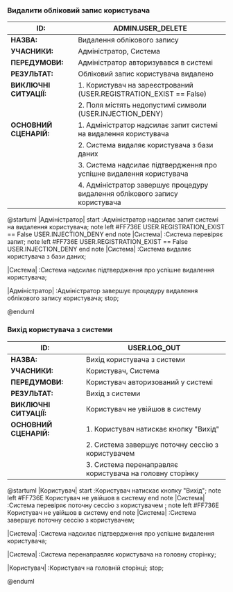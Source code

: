 ### Видалити обліковий запис користувача
| **ID:**                  | ADMIN.USER_DELETE                                                              |
| ------------------------ | ------------------------------------------------------------------------------ |
| **НАЗВА:**               | Видалення облікового запису                                                    |
| **УЧАСНИКИ:**            | Адміністратор, Система                                                         |
| **ПЕРЕДУМОВИ:**          | Адміністратор авторизувався в системі                                          |
| **РЕЗУЛЬТАТ:**           | Обліковий запис користувача видалено                                           |
| **ВИКЛЮЧНІ СИТУАЦІЇ:**   | 1. Користувач на зареєстрований (USER.REGISTRATION_EXIST == False)             |
|                          | 2. Поля містять недопустимі символи (USER.INJECTION_DENY)                      |
| **ОСНОВНИЙ СЦЕНАРІЙ:**   | 1. Адміністратор надсилає запит системі на видалення користувача               | 
|                          | 2. Система видаляє користувача з бази даних                                    |
|                          | 3. Система надсилає підтвердження про успішне видалення користувача            |
|                          | 4. Адміністратор завершує процедуру видалення облікового запису користувача    |

@startuml
|Адміністратор|
    start
    :Адміністратор надсилає запит системі на видалення користувача;
        note left #FF736E
            USER.REGISTRATION_EXIST == False
            USER.INJECTION_DENY
        end note
|Система|
    :Система перевіряє запит;
        note left #FF736E
            USER.REGISTRATION_EXIST == False
            USER.INJECTION_DENY
        end note
|Система|
    :Система видаляє користувача з бази даних;
      
|Система|
    :Система надсилає підтвердження про успішне видалення користувача;
    
|Адміністратор|
    :Адміністратор завершує процедуру видалення облікового запису користувача;
    stop;   

@enduml

### Вихід користувача з системи
| **ID:**                  | USER.LOG_OUT                                                                   |
| ------------------------ | ------------------------------------------------------------------------------ |
| **НАЗВА:**               | Вихід користувача з системи                                                    |
| **УЧАСНИКИ:**            | Користувач, Система                                                            |
| **ПЕРЕДУМОВИ:**          | Користувач авторизований у системі                                             |
| **РЕЗУЛЬТАТ:**           | Вихід з системи                                                                |
| **ВИКЛЮЧНІ СИТУАЦІЇ:**   | Користувач не увійшов в систему                                                |
| **ОСНОВНИЙ СЦЕНАРІЙ:**   | 1. Користувач натискає кнопку "Вихід"                                          |
|                          | 2. Система завершує поточну сессію з користувачем                              |
|                          | 3. Система перенаправляє користувача на головну сторінку                       |
 
@startuml
|Користувач|
    start
    :Користувач натискає кнопку "Вихід";
        note left #FF736E
           Користувач не увійшов в систему 
        end note
|Система|
    :Система перевіряє поточну сессію з користувачем ;
        note left #FF736E
            Користувач не увійшов в систему 
        end note
|Система|
    :Система завершує поточну сессію з користувачем;
      
|Система|
    :Система надсилає підтвердження про успішне видалення користувача;
    
|Система|
    :Система перенаправляє користувача на головну сторінку;
    
|Користувач|
  :Користувач на головній сторінці;
    stop; 

@enduml